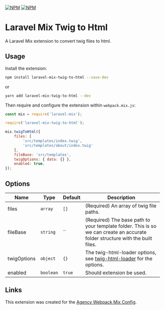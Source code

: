 <a href="https://www.npmjs.com/package/laravel-mix-twig-to-html"><img src="https://img.shields.io/npm/v/laravel-mix-twig-to-html.svg" alt="NPM"></a>
<a href="https://www.npmjs.com/package/laravel-mix-twig-to-html"><img src="https://img.shields.io/npm/l/laravel-mix-twig-to-html.svg" alt="NPM"></a>

# Laravel Mix Twig to Html

A Laravel Mix extension to convert twig files to html.

## Usage

Install the extension:

```bash
npm install laravel-mix-twig-to-html --save-dev
```

or

```bash
yarn add laravel-mix-twig-to-html --dev
```

Then require and configure the extension within `webpack.mix.js`:

```js
const mix = require('laravel-mix');

require('laravel-mix-twig-to-html');

mix.twigToHtml({
    files: [
        'src/templates/index.twig',
        'src/templates/about/index.twig'
    ],
    fileBase: 'src/templates',
    twigOptions: { data: {} },
    enabled: true,
});
```

## Options

| Name        | Type                          | Default      | Description   |
| ----------- | ----------------------------- | ------------ | ------------- |
| files       | `array`                     | `[]`       | (Required) An array of twig file paths. |
| fileBase       | `string`                     | ``       | (Required) The base path to your template folder. This is so we can create an accurate folder structure with the built files. |
| twigOptions       | `object`                     | `{}`       | The twig-html-loader options, see [twig-html-loader](https://github.com/radiocity/twig-html-loader#options) for the options. |
| enabled     | `boolean`                     | `true`       | Should extension be used. |

## Links

This extension was created for the [Agency Webpack Mix Config](https://github.com/ben-rogerson/agency-webpack-mix-config).
